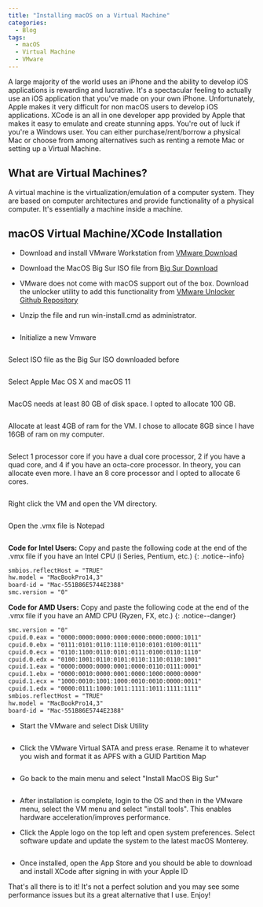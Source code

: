 ```yaml
---
title: "Installing macOS on a Virtual Machine"
categories:
  - Blog
tags:
  - macOS
  - Virtual Machine
  - VMware
---
```


A large majority of the world uses an iPhone and the ability to develop iOS applications is rewarding and lucrative. It's a spectacular feeling to actually use an iOS application that you've made on your own iPhone. Unfortunately, Apple makes it very difficult for non macOS users to develop iOS applications. XCode is an all in one developer app provided by Apple that makes it easy to emulate and create stunning apps. You're out of luck if you're a Windows user. You can either purchase/rent/borrow a physical Mac or choose from among alternatives such as renting a remote Mac or setting up a Virtual Machine.

## What are Virtual Machines?

A virtual machine is the virtualization/emulation of a computer system. They are based on computer architectures and provide functionality of a physical computer. It's essentially a machine inside a machine.

## macOS Virtual Machine/XCode Installation

* Download and install VMware Workstation from [VMware Download](https://www.vmware.com/in/products/workstation-pro/workstation-pro-evaluation.html)

* Download the MacOS Big Sur ISO file from [Big Sur Download](https://drive.google.com/file/d/1tprXjxoUdWVgM8XLp2GQ93bKSbiw1iD1/view)

* VMware does not come with macOS support out of the box. Download the unlocker utility to add this functionality from [VMware Unlocker Github Repository](https://github.com/paolo-projects/unlocker/releases/)

* Unzip the file and run win-install.cmd as administrator.

<img src="{{ site.url }}{{ site.baseurl }}/assets/images/unlocker.png" alt="" class="full">

* Initialize a new Vmware

<img src="{{ site.url }}{{ site.baseurl }}/assets/images/setup1.png" alt="" class="full">

Select ISO file as the Big Sur ISO downloaded before

<img src="{{ site.url }}{{ site.baseurl }}/assets/images/setup2.png" alt="" class="full">

Select Apple Mac OS X and macOS 11

<img src="{{ site.url }}{{ site.baseurl }}/assets/images/setup3.png" alt="" class="full">

MacOS needs at least 80 GB of disk space. I opted to allocate 100 GB.

<img src="{{ site.url }}{{ site.baseurl }}/assets/images/setup4.png" alt="" class="full">

Allocate at least 4GB of ram for the VM. I chose to allocate 8GB since I have 16GB of ram on my computer.

<img src="{{ site.url }}{{ site.baseurl }}/assets/images/setup5.png" alt="" class="full">

Select 1 processor core if you have a dual core processor, 2 if you have a quad core, and 4 if you have an octa-core processor. In theory, you can allocate even more. I have an 8 core processor and I opted to allocate 6 cores.

<img src="{{ site.url }}{{ site.baseurl }}/assets/images/setup6.png" alt="" class="full">

Right click the VM and open the VM directory.

<img src="{{ site.url }}{{ site.baseurl }}/assets/images/setup7.png" alt="" class="full">

Open the .vmx file is Notepad

<img src="{{ site.url }}{{ site.baseurl }}/assets/images/setup8.png" alt="" class="full">

**Code for Intel Users:** Copy and paste the following code at the end of the .vmx file if you have an Intel CPU (i Series, Pentium, etc.)
{: .notice--info}


```html
smbios.reflectHost = "TRUE"
hw.model = "MacBookPro14,3"
board-id = "Mac-551B86E5744E2388"
smc.version = "0"
```

**Code for AMD Users:** Copy and paste the following code at the end of the .vmx file if you have an AMD CPU (Ryzen, FX, etc.)
{: .notice--danger}


```html
smc.version = "0"
cpuid.0.eax = "0000:0000:0000:0000:0000:0000:0000:1011"
cpuid.0.ebx = "0111:0101:0110:1110:0110:0101:0100:0111"
cpuid.0.ecx = "0110:1100:0110:0101:0111:0100:0110:1110"
cpuid.0.edx = "0100:1001:0110:0101:0110:1110:0110:1001"
cpuid.1.eax = "0000:0000:0000:0001:0000:0110:0111:0001"
cpuid.1.ebx = "0000:0010:0000:0001:0000:1000:0000:0000"
cpuid.1.ecx = "1000:0010:1001:1000:0010:0010:0000:0011"
cpuid.1.edx = "0000:0111:1000:1011:1111:1011:1111:1111"
smbios.reflectHost = "TRUE"
hw.model = "MacBookPro14,3"
board-id = "Mac-551B86E5744E2388"
```

* Start the VMware and select Disk Utility

<img src="{{ site.url }}{{ site.baseurl }}/assets/images/setup9.png" alt="" class="full">

* Click the VMware Virtual SATA and press erase. Rename it to whatever you wish and format it as APFS with a GUID Partition Map

<img src="{{ site.url }}{{ site.baseurl }}/assets/images/setup10.png" alt="" class="full">

* Go back to the main menu and select "Install MacOS Big Sur"

<img src="{{ site.url }}{{ site.baseurl }}/assets/images/setup11.png" alt="" class="full">

* After installation is complete, login to the OS and then in the VMware menu, select the VM menu and select "install tools". This enables hardware acceleration/improves performance.

* Click the Apple logo on the top left and open system preferences. Select software update and update the system to the latest macOS Monterey.

<img src="{{ site.url }}{{ site.baseurl }}/assets/images/macOS.jpg" alt="" class="full">

* Once installed, open the App Store and you should be able to download and install XCode after signing in with your Apple ID

That's all there is to it! It's not a perfect solution and you may see some performance issues but its a great alternative that I use. Enjoy!